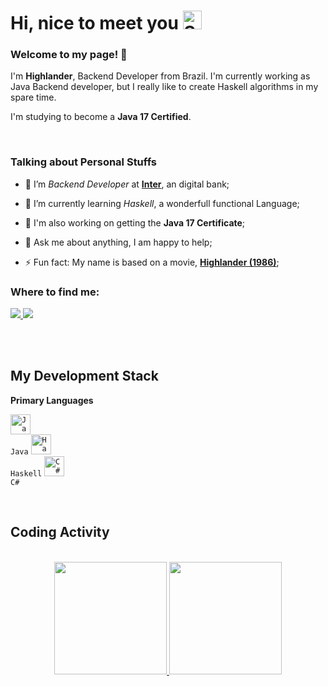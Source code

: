 


# Hi, nice to meet you <img width="30" src="https://emojis.slackmojis.com/emojis/images/1531849430/4246/blob-sunglasses.gif?1531849430" alt="Sunglasses emoji" />



### Welcome to my page! 👋

<p>

  I'm <b>Highlander</b>, Backend Developer from Brazil. I'm currently working as Java Backend developer, but I really like to create Haskell algorithms in my spare time.

  I'm studying to become a <b>Java 17 Certified</b>.
  
</p>

<br/>



### Talking about Personal Stuffs

- 🔭 I’m *Backend Developer* at **[Inter](https://www.bancointer.com.br/)**, an digital bank;

- 🌱 I’m currently learning *Haskell*, a wonderfull functional Language;

- 💼 I'm also working on getting the **Java 17 Certificate**;

- 💬 Ask me about anything, I am happy to help;

- ⚡ Fun fact: My name is based on a movie, **[Highlander (1986)](https://m.imdb.com/title/tt0091203/)**;



### Where to find me:
<div> 
  <a href = "mailto: hvpaiva@icloud.com">
    <img src="https://img.shields.io/badge/-Gmail-%23333?style=for-the-badge&logo=gmail&logoColor=white" target="_blank">
  </a>
  <a href="https://www.linkedin.com/in/hvpaiva/" target="_blank">
    <img src="https://img.shields.io/badge/-LinkedIn-%230077B5?style=for-the-badge&logo=linkedin&logoColor=white" target="_blank">
  </a> 
</div>

<br/><br/>



## My Development Stack

**Primary Languages**

<code><img height="32" src="https://cdn.iconscout.com/icon/free/png-512/java-23-225999.png" alt="Java"/> Java</code>
<code><img height="32" src="https://cdn-icons-png.flaticon.com/512/5968/5968259.png" alt="Haskell"/> Haskell</code>
<code><img height="32" src="https://cdn.worldvectorlogo.com/logos/c--4.svg" alt="C#"/> C#</code>

<br/>


## Coding Activity

<br/>

<div align="center">
  <a href="https://github.com/gisellepiasetzki">
  <img height="180em" src="https://github-readme-stats.vercel.app/api?username=hvpaiva&show_icons=true&theme=dark&include_all_commits=true&count_private=true"/>
  <img height="180em" src="https://github-readme-stats.vercel.app/api/top-langs/?username=hvpaiva&layout=compact&langs_count=4&theme=dark&&hide=javascript,typescript,vue,html"/>
</div>

<br/>

